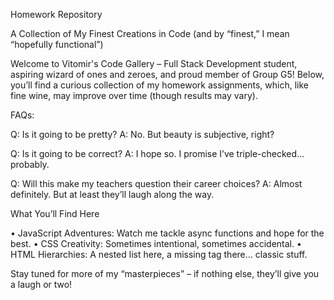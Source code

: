 Homework Repository

A Collection of My Finest Creations in Code (and by “finest,” I mean “hopefully functional”)

Welcome to Vitomir's Code Gallery – Full Stack Development student, aspiring wizard of ones and zeroes, and proud member of Group G5! Below, you’ll find a curious collection of my homework assignments, which, like fine wine, may improve over time (though results may vary).

FAQs:

Q: Is it going to be pretty?
A: No. But beauty is subjective, right?

Q: Is it going to be correct?
A: I hope so. I promise I’ve triple-checked… probably.

Q: Will this make my teachers question their career choices?
A: Almost definitely. But at least they’ll laugh along the way.

What You’ll Find Here

  •	JavaScript Adventures: Watch me tackle async functions and hope for the best.
	•	CSS Creativity: Sometimes intentional, sometimes accidental.
	•	HTML Hierarchies: A nested list here, a missing tag there… classic stuff.

Stay tuned for more of my “masterpieces” – if nothing else, they’ll give you a laugh or two!
